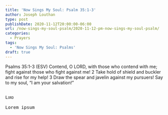 ```yaml
---
title: 'Now Sings My Soul: Psalm 35:1-3'
author: Joseph Louthan
type: post
publishDate: 2020-11-12T20:00:00-06:00
url: /now-sings-my-soul-psalm/2020-11-12-pm-now-sings-my-soul-psalm/
categories:
  - Prayers
tags:
  - 'Now Sings My Soul: Psalms'
draft: true
---
```

Psalms 35:1-3 (ESV) Contend, O LORD, with those who contend with me;
fight against those who fight against me!
2 Take hold of shield and buckler
and rise for my help!
3 Draw the spear and javelin
against my pursuers!
Say to my soul,
“I am your salvation!”
<pre>
<div style="font-variant: small-caps;">
Lord
</div>
Lorem ipsum
</pre>
